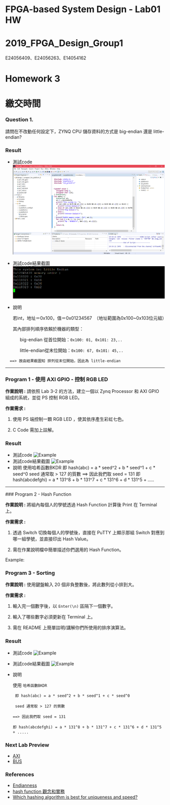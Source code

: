 # FPGA-based System Design - Lab01 HW
# 2019_FPGA_Design_Group1
E24056409、E24056263、E14054162

Homework 3
====

# 繳交時間

### Question 1.

請問在不改動任何設定下，ZYNQ CPU 儲存資料的方式是 big-endian 還是 little-endian?

### Result
* 測試code
![Example](images/Q1_2.PNG)
* 測試code結果截圖
![Example](images/Q1_1.PNG)
* 說明

   若int，地址＝0x100，值＝0x01234567　（地址範圍為0x100~0x103位元組）

   其內部排列順序依賴於機器的類型：

　　　   big-endian   從首位開始：`0x100: 01, 0x101: 23,..`

　　　   little-endian從末位開始：`0x100: 67, 0x101: 45,..`
   
      ==> 故由結果截圖知 排列從末位開始，因此為 little-endian
<HR>

### Program 1 - 使用 AXI GPIO - 控制 RGB LED

**作業說明 :** 請依照 Lab 3-2 的方法，建立一個以 Zynq Processor 和 AXI GPIO 組成的系統，並從 PS 控制 RGB LED。

**作業需求 :**

1. 使用 PS 端控制一顆 RGB LED ，使其依序產生彩虹七色。

2. C Code 需加上註解。
### Result
* 測試code
![Example](images/P1_2.PNG)
* 測試code結果截圖
![Example](images/P1_1.PNG)
* 說明
   使用哈希函數BKDR 
       即 hash(abc) = a * seed^2 + b * seed^1 + c * seed^0
       seed 通常取 > 127 的質數
      ==> 因此我們取 seed = 131
      即 hash(abcdefghi) = a * 131^8 + b * 131^7 + c * 131^6 + d * 131^5 + .....
   
  
<HR>
### Program 2 - Hash Function

**作業說明 :** 將組內每個人的學號透過 Hash Function 計算後 Print 在 Terminal 上。

**作業需求 :**

1. 透過 Switch 切換每個人的學號後，直接在 PuTTY 上顯示那組 Switch 對應到哪一組學號，並直接印出 Hash Value。

2. 需在作業說明檔中簡單描述你們選用的 Hash Function。

Example:

### Program 3 - Sorting

**作業說明 :** 使用鍵盤輸入 20 個非負整數後，將此數列從小排到大。

**作業需求 :**

1. 輸入完一個數字後，以 `Enter(\n)` 區隔下一個數字。

2. 輸入了哪些數字必須更新在 Terminal 上。

3. 需在 README 上簡單註明/講解你們所使用的排序演算法。

### Result
* 測試code
![Example](images/P2_2.PNG)
* 測試code結果截圖
![Example](images/P2_1.PNG)
* 說明

   使用 ` 哈希函數BKDR ` 
   
       即 hash(abc) = a * seed^2 + b * seed^1 + c * seed^0
       
       seed 通常取 > 127 的質數 
       
      ==> 因此我們取 seed = 131
      
      即 hash(abcdefghi) = a * 131^8 + b * 131^7 + c * 131^6 + d * 131^5 + .....

### Next Lab Preview

- [AXI](https://www.twblogs.net/a/5b8cb90d2b7177188334d3a7)
- [BUS](https://zh.wikipedia.org/wiki/%E6%80%BB%E7%BA%BF)

### References

* [Endianness](https://zh.wikipedia.org/wiki/%E5%AD%97%E8%8A%82%E5%BA%8F)
* [hash function 觀念和實務](https://hackmd.io/s/HJln3jU_e)
* [Which hashing algorithm is best for uniqueness and speed?](https://softwareengineering.stackexchange.com/questions/49550/which-hashing-algorithm-is-best-for-uniqueness-and-speed)

